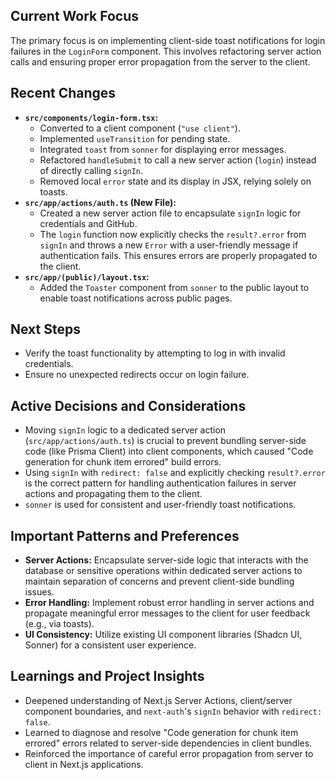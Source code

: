 ## Current Work Focus

The primary focus is on implementing client-side toast notifications for login failures in the `LoginForm` component. This involves refactoring server action calls and ensuring proper error propagation from the server to the client.

## Recent Changes

- **`src/components/login-form.tsx`:**
  - Converted to a client component (`"use client"`).
  - Implemented `useTransition` for pending state.
  - Integrated `toast` from `sonner` for displaying error messages.
  - Refactored `handleSubmit` to call a new server action (`login`) instead of directly calling `signIn`.
  - Removed local `error` state and its display in JSX, relying solely on toasts.
- **`src/app/actions/auth.ts` (New File):**
  - Created a new server action file to encapsulate `signIn` logic for credentials and GitHub.
  - The `login` function now explicitly checks the `result?.error` from `signIn` and throws a new `Error` with a user-friendly message if authentication fails. This ensures errors are properly propagated to the client.
- **`src/app/(public)/layout.tsx`:**
  - Added the `Toaster` component from `sonner` to the public layout to enable toast notifications across public pages.

## Next Steps

- Verify the toast functionality by attempting to log in with invalid credentials.
- Ensure no unexpected redirects occur on login failure.

## Active Decisions and Considerations

- Moving `signIn` logic to a dedicated server action (`src/app/actions/auth.ts`) is crucial to prevent bundling server-side code (like Prisma Client) into client components, which caused "Code generation for chunk item errored" build errors.
- Using `signIn` with `redirect: false` and explicitly checking `result?.error` is the correct pattern for handling authentication failures in server actions and propagating them to the client.
- `sonner` is used for consistent and user-friendly toast notifications.

## Important Patterns and Preferences

- **Server Actions:** Encapsulate server-side logic that interacts with the database or sensitive operations within dedicated server actions to maintain separation of concerns and prevent client-side bundling issues.
- **Error Handling:** Implement robust error handling in server actions and propagate meaningful error messages to the client for user feedback (e.g., via toasts).
- **UI Consistency:** Utilize existing UI component libraries (Shadcn UI, Sonner) for a consistent user experience.

## Learnings and Project Insights

- Deepened understanding of Next.js Server Actions, client/server component boundaries, and `next-auth`'s `signIn` behavior with `redirect: false`.
- Learned to diagnose and resolve "Code generation for chunk item errored" errors related to server-side dependencies in client bundles.
- Reinforced the importance of careful error propagation from server to client in Next.js applications.
